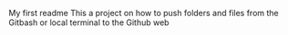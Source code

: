 My first readme
This a project on how to push folders and files from the Gitbash or local terminal to the Github web
